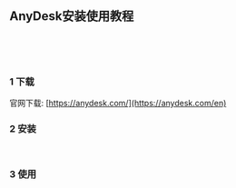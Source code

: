 ## AnyDesk安装使用教程  

​    

​    

### 1 下载  

官网下载: [https://anydesk.com/](https://anydesk.com/en)



### 2 安装  

​    

### 3 使用  





